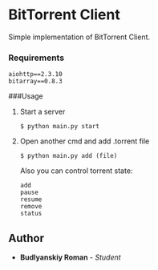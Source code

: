# BitTorrent Client
Simple implementation of BitTorrent Client.
### Requirements
```
aiohttp==2.3.10
bitarray==0.8.3
```
###Usage
1. Start a server
    ```
    $ python main.py start
    ```
2. Open another cmd and add .torrent file
    ```
    $ python main.py add (file)
    ```
    Also you can control torrent state:
    ```
   add
   pause
   resume
   remove
   status
    ```
## Author

* **Budlyanskiy Roman** - *Student*

